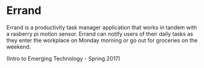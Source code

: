 # Errand

Errand is a productivity task manager application that works in tandem with a rasberry pi motion sensor. Errand can notify users of their daily tasks as they enter the workplace on Monday morning or go out for groceries on the weekend. 

(Intro to Emerging Technology - Spring 2017)

